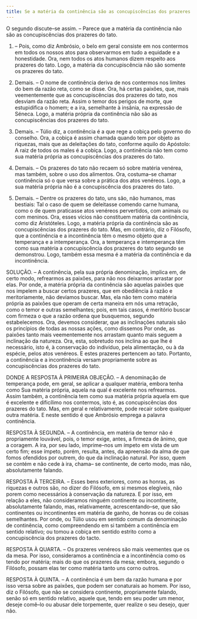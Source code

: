 ```yaml
---
title: Se a matéria da continência são as concupiscências dos prazeres do tato
---
```


O segundo discute–se assim. – Parece que a matéria da continência não são as concupiscências dos prazeres do tato.  

1. – Pois, como diz Ambrósio, o belo em geral consiste em nos contermos em todos os nossos atos para observarmos em tudo a equidade e a honestidade. Ora, nem todos os atos humanos dizem respeito aos prazeres do tato. Logo, a matéria da concupiscência não são somente os prazeres do tato.  

2. Demais. – O nome de continência deriva de nos contermos nos limites do bem da razão reta, como se disse. Ora, há certas paixões, que, mais veementemente que as concupiscências dos prazeres do tato, nos desviam da razão reta. Assim o temor dos perigos de morte, que estupidifica o homem; e a ira, semelhante à insânia, na expressão de Séneca. Logo, a matéria própria da continência não são as concupiscências dos prazeres do tato.  

3. Demais. – Túlio diz, a continência é a que rege a cobiça pelo governo do conselho. Ora, a cobiça é assim chamada quando tem por objeto as riquezas, mais que as deleitações do tato, conforme aquilo do Apóstolo: A raiz de todos os males é a cobiça. Logo, a continência não tem como sua matéria própria as concupiscências dos prazeres do tato.  

4. Demais. – Os prazeres do tato não recaem só sobre matéria venérea, mas também, sobre o uso dos alimentos. Ora, costuma–se chamar continência só o que versa sobre a prática dos atos venéreos. Logo, a sua matéria própria não é a concupiscência dos prazeres do tato.  

5. Demais. – Dentre os prazeres do tato, uns são, não humanos, mas bestiais: Tal o caso de quem se deleitasse comendo carne humana, como o de quem praticasse atos venéreos pervertidos, com animais ou com meninos. Ora, esses vícios não constituem matéria da continência, como diz Aristóteles. Logo, a matéria própria da continência são as concupiscências dos prazeres do tato.  Mas, em contrário, diz o Filósofo, que a continência e a incontinência têm o mesmo objeto que a temperança e a intemperança. Ora, a temperança e intemperança têm como sua matéria a concupiscência dos prazeres do tato segundo se demonstrou. Logo, também essa mesma é a matéria da continência e da incontinência.  

SOLUÇÃO. – A continência, pela sua própria denominação, implica em, de certo modo, refrearmos as paixões, para não nos deixarmos arrastar por elas. Por onde, a matéria própria da continência são aquelas paixões que nos impelem a buscar certos prazeres, que em obediência à razão e meritoriamente, não devíamos buscar. Mas, ela não tem como matéria própria as paixões que operam de certa maneira em nós uma retração, como o temor e outras semelhantes; pois, em tais casos, é meritório buscar com firmeza o que a razão ordena que busquemos, segundo estabelecemos. Ora, devemos considerar, que as inclinações naturais são os princípios de todas as nossas ações, como dissemos Por onde, as paixões tanto mais veementemente nos arrastam quanto mais seguem a inclinação da natureza. Ora, esta, sobretudo nos inclina ao que lhe é necessário, isto é, à conservação do indivíduo, pela alimentação, ou à da espécie, pelos atos venéreos. E estes prazeres pertencem ao tato. Portanto, a continência e a incontinência versam propriamente sobre as concupiscências dos prazeres do tato.  

DONDE A RESPOSTA À PRIMEIRA OBJEÇÃO. – A denominação de temperança pode, em geral, se aplicar a qualquer matéria, embora tenha como Sua matéria própria, aquela na qual é excelente nos refrearmos. Assim também, a continência tem como sua matéria própria aquela em que é excelente e dificílimo nos contermos, isto é, as concupiscências dos prazeres do tato. Mas, em geral e relativamente, pode recair sobre qualquer outra matéria. E neste sentido é que Ambrósio emprega a palavra continência.  

RESPOSTA À SEGUNDA. – A continência, em matéria de temor não é propriamente louvável, pois, o temor exige, antes, a firmeza de ânimo, que a coragem. A ira, por seu lado, imprime–nos um ímpeto em vista de um certo fim; esse ímpeto, porém, resulta, antes, da apreensão da alma de que fomos ofendidos por outrem, do que da inclinação natural. Por isso, quem se contém e não cede à ira, chama– se continente, de certo modo, mas não, absolutamente falando.  

RESPOSTA À TERCEIRA. – Esses bens exteriores, como as honras, as riquezas e outros são, no dizer do Filósofo, em si mesmos elegíveis, não porem como necessários à conservação da natureza. E por isso, em relação a eles, não consideramos ninguém continente ou incontinente, absolutamente falando, mas, relativamente, acrescentando–se, que são continentes ou incontinentes em matéria de ganho, de honras ou de coisas semelhantes. Por onde, ou Túlio usou em sentido comum da denominação de continência, como compreendendo em si também a continência em sentido relativo; ou tomou a cobiça em sentido estrito como a concupiscência dos prazeres do tacto.  

RESPOSTA À QUARTA. – Os prazeres venéreos são mais veementes que os da mesa. Por isso, consideramos a continência e a incontinência como os tendo por matéria; mais do que os prazeres da mesa; embora, segundo o Filósofo, possam elas ter como matéria tanto uns corno outros.  

RESPOSTA À QUINTA. – A continência é um bem da razão humana e por isso versa sobre as paixões, que podem ser conaturais ao homem. Por isso, diz o Filósofo, que não se considera continente, propriamente falando, senão só em sentido relativo, aquele que, tendo em seu poder um menor, deseje comê–lo ou abusar dele torpemente, quer realize o seu desejo, quer não.